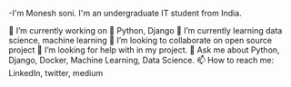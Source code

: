 -I'm Monesh soni. I'm an undergraduate IT student from India.

🔭 I’m currently working on 🐍 Python, Django
🌱 I’m currently learning data science, machine learning
👯 I’m looking to collaborate on open source project
🤔 I’m looking for help with in my project.
💬 Ask me about Python, Django, Docker, Machine Learning, Data Science.
📫 How to reach me: LinkedIn, twitter, medium
